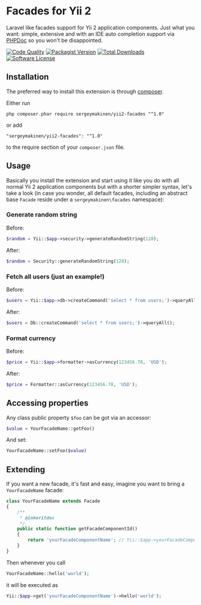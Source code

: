# Facades for Yii 2

Laravel like facades support for Yii 2 application components. Just what you want: simple, extensive and with an IDE auto completion support via [PHPDoc](https://www.phpdoc.org) so you won't be disappointed.

[![Code Quality](https://img.shields.io/scrutinizer/g/sergeymakinen/yii2-facades.svg?style=flat-square)](https://scrutinizer-ci.com/g/sergeymakinen/yii2-facades) [![Packagist Version](https://img.shields.io/packagist/v/sergeymakinen/yii2-facades.svg?style=flat-square)](https://packagist.org/packages/sergeymakinen/yii2-facades) [![Total Downloads](https://img.shields.io/packagist/dt/sergeymakinen/yii2-facades.svg?style=flat-square)](https://packagist.org/packages/sergeymakinen/yii2-facades) [![Software License](https://img.shields.io/badge/license-MIT-brightgreen.svg?style=flat-square)](LICENSE)

## Installation

The preferred way to install this extension is through [composer](http://getcomposer.org/download/).

Either run

```
php composer.phar require sergeymakinen/yii2-facades "^1.0"
```

or add

```
"sergeymakinen/yii2-facades": "^1.0"
```

to the require section of your `composer.json` file.

## Usage

Basically you install the extension and start using it like you do with all normal Yii 2 application components but with a shorter simpler syntax, let's take a look (in case you wonder, all default facades, including an abstract base `Facade` reside under a `sergeymakinen\facades` namespace):

### Generate random string

Before:

```php
$random = Yii::$app->security->generateRandomString(128);
```

After:

```php
$random = Security::generateRandomString(128);
```

### Fetch all users (just an example!)

Before:

```php
$users = Yii::$app->db->createCommand('select * from users;')->queryAll();
```

After:

```php
$users = Db::createCommand('select * from users;')->queryAll();
```

### Format currency

Before:

```php
$price = Yii::$app->formatter->asCurrency(123456.78, 'USD');
```

After:

```php
$price = Formatter::asCurrency(123456.78, 'USD');
```

## Accessing properties

Any class public property `$foo` can be got via an accessor:

```php
$value = YourFacadeName::getFoo()
```
And set:

```php
YourFacadeName::setFoo($value)
```

## Extending

If you want a new facade, it's fast and easy, imagine you want to bring a `YourFacadeName` facade:

```php
class YourFacadeName extends Facade
{
    /**
     * @inheritdoc
     */
    public static function getFacadeComponentId()
    {
        return 'yourFacadeComponentName'; // Yii::$app->yourFacadeComponentName
    }
}
```

Then whenever you call

```php
YourFacadeName::hello('world');
```

it will be executed as

```php
Yii::$app->get('yourFacadeComponentName')->hello('world');
```
